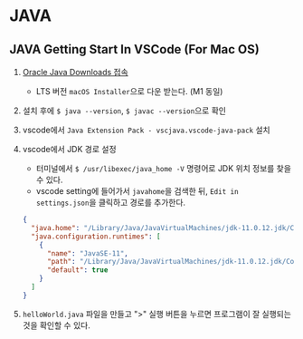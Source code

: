 # JAVA

## JAVA Getting Start In VSCode (For Mac OS)

1. [Oracle Java Downloads 접속](https://www.oracle.com/java/technologies/javase-downloads.html)

   - LTS 버전 `macOS Installer`으로 다운 받는다. (M1 동일)

2. 설치 후에 `$ java --version`, `$ javac --version`으로 확인

3. vscode에서 `Java Extension Pack - vscjava.vscode-java-pack` 설치

4. vscode에서 JDK 경로 설정

   - 터미널에서 `$ /usr/libexec/java_home -V` 명령어로 JDK 위치 정보를 찾을 수 있다.
   - vscode setting에 들어가서 `javahome`을 검색한 뒤, `Edit in settings.json`을 클릭하고 경로를 추가한다.

   ```json
   {
     "java.home": "/Library/Java/JavaVirtualMachines/jdk-11.0.12.jdk/Contents/Home",
     "java.configuration.runtimes": [
       {
         "name": "JavaSE-11",
         "path": "/Library/Java/JavaVirtualMachines/jdk-11.0.12.jdk/Contents/Home",
         "default": true
       }
     ]
   }
   ```

5. `helloWorld.java` 파일을 만들고 ">" 실행 버튼을 누르면 프로그램이 잘 실행되는 것을 확인할 수 있다.
